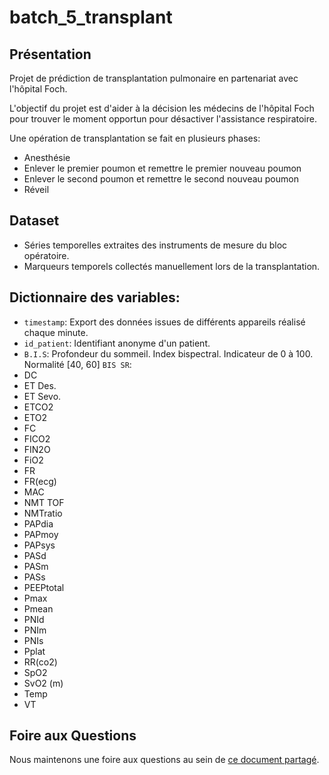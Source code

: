# batch_5_transplant

## Présentation

Projet de prédiction de transplantation pulmonaire en partenariat avec l'hôpital Foch.

L'objectif du projet est d'aider à la décision les médecins de l'hôpital Foch pour trouver le moment opportun pour désactiver l'assistance respiratoire.

Une opération de transplantation se fait en plusieurs phases:

- Anesthésie
- Enlever le premier poumon et remettre le premier nouveau poumon
- Enlever le second poumon et remettre le second nouveau poumon
- Réveil

## Dataset

- Séries temporelles extraites des instruments de mesure du bloc opératoire.
- Marqueurs temporels collectés manuellement lors de la transplantation.

## Dictionnaire des variables:

- `timestamp`: Export des données issues de différents appareils réalisé chaque minute.
- `id_patient`: Identifiant anonyme d'un patient.
- `B.I.S`: Profondeur du sommeil. Index bispectral. Indicateur de 0 à 100. Normalité [40, 60]
`BIS SR`:
- DC
- ET Des.
- ET Sevo.
- ETCO2
- ETO2
- FC
- FICO2
- FIN2O
- FiO2
- FR
- FR(ecg)
- MAC
- NMT TOF
- NMTratio
- PAPdia
- PAPmoy
- PAPsys
- PASd
- PASm
- PASs
- PEEPtotal
- Pmax
- Pmean
- PNId
- PNIm
- PNIs
- Pplat
- RR(co2)
- SpO2
- SvO2 (m)
- Temp
- VT

## Foire aux Questions

Nous maintenons une foire aux questions au sein de [ce document partagé](https://docs.google.com/document/d/1d_Tbq-IAW-30KVEQZv_IKozlDDtzy6QnfETXtgBTucw/edit).
